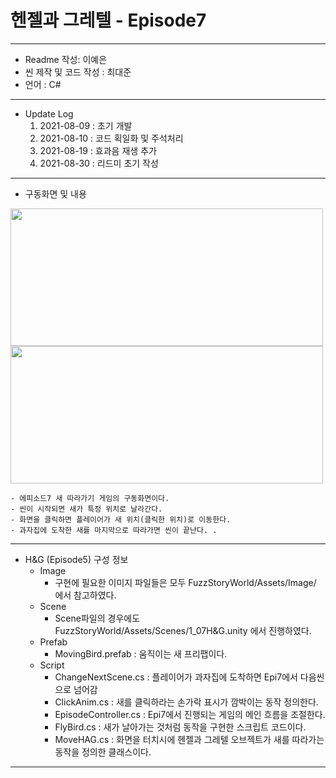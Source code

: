 # 헨젤과 그레텔 - Episode7
***
 - Readme 작성: 이예은
 - 씬 제작 및 코드 작성 : 최대준
 - 언어 : C#
***
 - Update Log
      1) 2021-08-09 : 초기 개발
      2) 2021-08-10 : 코드 획일화 및 주석처리
      3) 2021-08-19 : 효과음 재생 추가
      4) 2021-08-30 : 리드미 초기 작성
***
 - 구동화면 및 내용
<img src="https://user-images.githubusercontent.com/88296511/131270379-f260534f-6ea6-4684-b99b-f7631fd6f7b5.jpg" width="500" height="220">

<img src="https://user-images.githubusercontent.com/88296511/131270386-11688fd6-f1f2-4307-871b-6c87b38f4fa0.jpg" width="500" height="220">


    - 에피소드7 새 따라가기 게임의 구동화면이다.
    - 씬이 시작되면 새가 특정 위치로 날라간다.
    - 화면을 클릭하면 플레이어가 새 위치(클릭한 위치)로 이동한다.
    - 과자집에 도착한 새를 마지막으로 따라가면 씬이 끝난다. .
***
- H&G (Episode5) 구성 정보
  - Image
    - 구현에 필요한 이미지 파일들은 모두 FuzzStoryWorld/Assets/Image/ 에서 참고하였다.
  - Scene
    - Scene파일의 경우에도 FuzzStoryWorld/Assets/Scenes/1_07H&G.unity 에서 진행하였다.
  - Prefab
    - MovingBird.prefab : 움직이는 새 프리팹이다.
  - Script
    - ChangeNextScene.cs : 플레이어가 과자집에 도착하면 Epi7에서 다음씬으로 넘어감 
    - ClickAnim.cs : 새를 클릭하라는 손가락 표시가 깜박이는 동작 정의한다.
    - EpisodeController.cs : Epi7에서 진행되는 게임의 메인 흐름을 조절한다.
    - FlyBird.cs : 새가 날아가는 것처럼 동작을 구현한 스크립트 코드이다.
    - MoveHAG.cs : 화면을 터치시에 헨젤과 그레텔 오브젝트가 새를 따라가는 동작을 정의한 클래스이다. 

***

